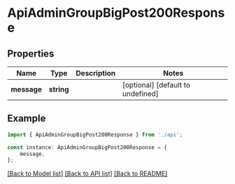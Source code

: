 # ApiAdminGroupBigPost200Response


## Properties

Name | Type | Description | Notes
------------ | ------------- | ------------- | -------------
**message** | **string** |  | [optional] [default to undefined]

## Example

```typescript
import { ApiAdminGroupBigPost200Response } from './api';

const instance: ApiAdminGroupBigPost200Response = {
    message,
};
```

[[Back to Model list]](../README.md#documentation-for-models) [[Back to API list]](../README.md#documentation-for-api-endpoints) [[Back to README]](../README.md)
